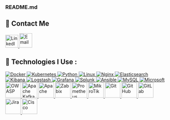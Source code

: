 ### README.md      

## 📧 Contact Me

 <p align="left">
 <a href="https://www.linkedin.com/in/hamedtaromi/" target="_blank" rel="noreferrer">
    <img src="https://cdn.simpleicons.org/linkedin/0A66C2" alt="LinkedIn" width="40" height="40"/>
  </a>
  
  <a href="mailto:hamedtaromi8@gmail.com" target="_blank" rel="noreferrer">
    <img src="https://img.icons8.com/color/48/gmail.png" alt="Email" width="40" height="45"/>
  </a>
   
</p>

## 🔴 Technologies I Use :
<p align="left">
  <a href="https://www.docker.com/" target="_blank" rel="noreferrer">
    <img src="https://img.icons8.com/color/48/docker.png" alt="Docker"/>
  </a>
  <a href="https://kubernetes.io/" target="_blank" rel="noreferrer">
    <img src="https://img.icons8.com/color/48/kubernetes.png" alt="Kubernetes"/>
  </a>
  <a href="https://www.python.org/" target="_blank" rel="noreferrer">
    <img src="https://img.icons8.com/color/48/python.png" alt="Python"/>
  </a>
  <a href="https://www.linux.org/" target="_blank" rel="noreferrer">
    <img src="https://img.icons8.com/color/48/linux.png" alt="Linux"/>
  </a>
  <a href="https://www.nginx.com/" target="_blank" rel="noreferrer">
    <img src="https://img.icons8.com/color/48/nginx.png" alt="Nginx"/>
  </a>
  <a href="https://www.elastic.co/elasticsearch/" target="_blank" rel="noreferrer">
    <img src="https://img.icons8.com/color/48/elasticsearch.png" alt="Elasticsearch"/>
  </a>
  <a href="https://www.elastic.co/kibana/" target="_blank" rel="noreferrer">
    <img src="https://img.icons8.com/color/48/kibana.png" alt="Kibana"/>
  </a>
  <a href="https://www.elastic.co/logstash/" target="_blank" rel="noreferrer">
    <img src="https://img.icons8.com/color/48/logstash.png" alt="Logstash"/>
  </a>
  <a href="https://grafana.com/" target="_blank" rel="noreferrer">
    <img src="https://img.icons8.com/color/48/grafana.png" alt="Grafana"/>
  </a>
  <a href="https://www.splunk.com/" target="_blank" rel="noreferrer">
    <img src="https://img.icons8.com/color/48/splunk.png" alt="Splunk"/>
  </a>
  <a href="https://www.ansible.com/" target="_blank" rel="noreferrer">
    <img src="https://img.icons8.com/color/48/ansible.png" alt="Ansible"/>
  </a>
  <a href="https://www.mysql.com/" target="_blank" rel="noreferrer">
    <img src="https://img.icons8.com/color/48/mysql.png" alt="MySQL"/>
  </a>
      <a href="https://www.microsoft.com/" target="_blank" rel="noreferrer">
    <img src="https://img.icons8.com/color/48/microsoft.png" alt="Microsoft"/>
  </a>
  <a href="https://owasp.org/" target="_blank" rel="noreferrer">
    <img src="https://cdn.simpleicons.org/owasp/000000" alt="OWASP" width="48" height="48"/>
  </a>
  <a href="https://kafka.apache.org/" target="_blank" rel="noreferrer">
    <img src="https://cdn.simpleicons.org/apachekafka/231F20" alt="Apache Kafka" width="48" height="48"/>
  </a>
  <a href="https://httpd.apache.org/" target="_blank" rel="noreferrer">
    <img src="https://cdn.simpleicons.org/apache/D22128" alt="Apache" width="48" height="48"/>
  </a>
   <a href="https://www.zabbix.com/" target="_blank" rel="noreferrer">
    <img src="https://www.vectorlogo.zone/logos/zabbix/zabbix-icon.svg" alt="Zabbix" width="48" height="48"/>
  </a>
  <a href="https://prometheus.io/" target="_blank" rel="noreferrer">
    <img src="https://cdn.simpleicons.org/prometheus/E6522C" alt="Prometheus" width="48" height="48"/>
  </a>
    </a>
  <a href="https://mikrotik.com/" target="_blank" rel="noreferrer">
    <img src="https://cdn.simpleicons.org/mikrotik/FF0000" alt="MikroTik" width="48" height="48"/>
  </a>
  <a href="https://git-scm.com/" target="_blank" rel="noreferrer">
    <img src="https://cdn.simpleicons.org/git/F05032" alt="Git" width="48" height="48"/>
  </a>
  <a href="https://github.com/" target="_blank" rel="noreferrer">
    <img src="https://cdn.simpleicons.org/github/181717" alt="GitHub" width="48" height="48"/>
  </a>
  <a href="https://about.gitlab.com/" target="_blank" rel="noreferrer">
    <img src="https://cdn.simpleicons.org/gitlab/FC6D26" alt="GitLab" width="48" height="48"/>
  </a>
  <a href="https://www.atlassian.com/software/jira" target="_blank" rel="noreferrer">
    <img src="https://cdn.simpleicons.org/jira/0052CC" alt="Jira" width="48" height="48"/>
  </a>
  <a href="https://www.cisco.com/" target="_blank" rel="noreferrer">
    <img src="https://cdn.simpleicons.org/cisco/1BA0D7" alt="Cisco" width="48" height="48"/>
  </a>
</p>
